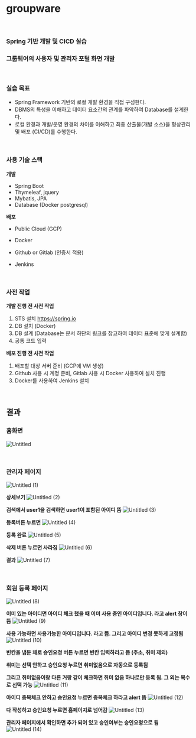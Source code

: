 # groupware
<br>


### Spring 기반 개발 및 CICD 실습

### 그룹웨어의 사용자 및 관리자 포털 화면 개발


<br>

### **실습 목표**

- Spring Framework 기반의 로컬 개발 환경을 직접 구성한다.
- DBMS의 특성을 이해하고 데이터 요소간의 관계를 파악하여 Database를 설계한다.
- 로컬 환경과 개발/운영 환경의 차이를 이해하고 최종 산출물(개발 소스)을 형상관리 및 배포 (CI/CD)를 수행한다.

<br>

### 사용 기술 스택

**개발**

- Spring Boot
- Thymeleaf, jquery
- Mybatis, JPA
- Database (Docker postgresql)


**배포**

- Public Cloud (GCP)
- Docker
- Github or Gitlab (인증서 적용)
- Jenkins

  <br>
### 사전 작업
**개발 진행 전 사전 작업**
1. STS 설치 <https://spring.io>
2. DB 설치 (Docker)
3. DB 설계 (Database는 문서 하단의 링크를 참고하여 데이터 표준에 맞게 설계함)
4. 공통 코드 입력



**배포 진행 전 사전 작업**
1. 배포할 대상 서버 준비 (GCP에 VM 생성)
2. Github 사용 시 계정 준비, Gitlab 사용 시 Docker 사용하여 설치 진행
3. Docker를 사용하여 Jenkins 설치

<br>

## 결과


### 홈화면
![Untitled](https://github.com/erica3211/groupware/assets/75732953/406d062f-2933-49ad-8ffb-f7eef4e8f022)

<br>

### 관리자 페이지
![Untitled (1)](https://github.com/erica3211/groupware/assets/75732953/3728e735-baf8-4b8a-b63b-c49eca2f7db8)

**상세보기**
![Untitled (2)](https://github.com/erica3211/groupware/assets/75732953/b9674259-8142-4426-9911-732a6b211197)

**검색에서 user1을 검색하면 user1이 포함된 아이디 뜸**
![Untitled (3)](https://github.com/erica3211/groupware/assets/75732953/b6b706ec-b561-48a1-b355-680a5b618ba8)

**등록버튼 누르면**
![Untitled (4)](https://github.com/erica3211/groupware/assets/75732953/fc0cb6e1-0999-41a6-867c-899e532611e4)

**등록 완료**
![Untitled (5)](https://github.com/erica3211/groupware/assets/75732953/df9211f7-aaed-430f-86b8-ba72e0f83f14)

**삭제 버튼 누르면 사라짐**
![Untitled (6)](https://github.com/erica3211/groupware/assets/75732953/3e160172-4b9a-40ae-b4ea-ea75cff81c15)

**결과**
![Untitled (7)](https://github.com/erica3211/groupware/assets/75732953/fca994ca-70ee-48b6-b460-0bd7d02e97ac)

<br>

### 회원 등록 페이지
![Untitled (8)](https://github.com/erica3211/groupware/assets/75732953/c85c3917-ea26-4fb1-8611-9864f853df6d)

**이미 있는 아이디면 아이디 체크 했을 때 이미 사용 중인 아이디입니다. 라고 alert 창이 뜸**
![Untitled (9)](https://github.com/erica3211/groupware/assets/75732953/e6610c43-6ec0-4cd7-9a18-aeefcd18f077)

**사용 가능하면 사용가능한 아이디입니다. 라고 뜸. 그리고 아이디 변경 못하게 고정됨**
![Untitled (10)](https://github.com/erica3211/groupware/assets/75732953/4d40ede0-8c48-40e1-a58c-bc783b48f5de)

**빈칸을 냅둔 채로 승인요청 버튼 누르면 빈칸 입력하라고 뜸 (주소, 취미 제외)**


**취미는 선택 안하고 승인요청 누르면 취미없음으로 자동으로 등록됨**


**그리고 취미없음이랑 다른 거랑 같이 체크하면 취미 없음 하나로만 등록 됨. 그 외는 복수로 선택 가능**
![Untitled (11)](https://github.com/erica3211/groupware/assets/75732953/8cf3f3af-96ad-4544-899f-461868be0a0f)

**아이디 중복체크 안하고 승인요청 누르면 중복체크 하라고 alert 뜸**
![Untitled (12)](https://github.com/erica3211/groupware/assets/75732953/97414d9a-41bb-4da1-9f80-562471b77d9b)

**다 작성하고 승인요청 누르면 홈페이지로 넘어감**
![Untitled (13)](https://github.com/erica3211/groupware/assets/75732953/9eaab94e-283f-4428-9f0b-27e2fbca594c)

**관리자 페이지에서 확인하면 추가 되어 있고 승인여부는 승인요청으로 됨**
![Untitled (14)](https://github.com/erica3211/groupware/assets/75732953/fc29a395-8d58-48a3-b9a5-10038b7678c0)






